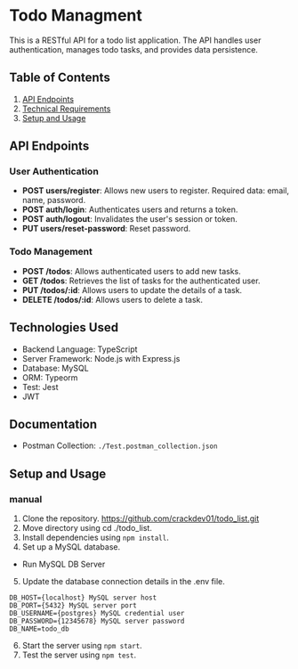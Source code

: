 # Todo Managment

This is a RESTful API for a todo list application. The API handles user authentication, manages todo tasks, and provides data persistence.

## Table of Contents

1. [API Endpoints](#api-endpoints)
2. [Technical Requirements](#technical-requirements)
3. [Setup and Usage](#setup-and-usage)

## API Endpoints

### User Authentication

- **POST users/register**: Allows new users to register. Required data: email, name, password.
- **POST auth/login**: Authenticates users and returns a token.
- **POST auth/logout**: Invalidates the user's session or token.
- **PUT users/reset-password**: Reset password.

### Todo Management

- **POST /todos**: Allows authenticated users to add new tasks.
- **GET /todos**: Retrieves the list of tasks for the authenticated user.
- **PUT /todos/:id**: Allows users to update the details of a task.
- **DELETE /todos/:id**: Allows users to delete a task.

## Technologies Used

- Backend Language: TypeScript
- Server Framework: Node.js with Express.js
- Database: MySQL
- ORM: Typeorm
- Test: Jest
- JWT

## Documentation

- Postman Collection: `./Test.postman_collection.json`

## Setup and Usage

### manual

1. Clone the repository. https://github.com/crackdev01/todo_list.git
2. Move directory using cd ./todo_list.
3. Install dependencies using `npm install`.
4. Set up a MySQL database.

- Run MySQL DB Server

5. Update the database connection details in the .env file.

```
DB_HOST={localhost} MySQL server host
DB_PORT={5432} MySQL server port
DB_USERNAME={postgres} MySQL credential user
DB_PASSWORD={12345678} MySQL server password
DB_NAME=todo_db
```

6. Start the server using `npm start`.
7. Test the server using `npm test`.
